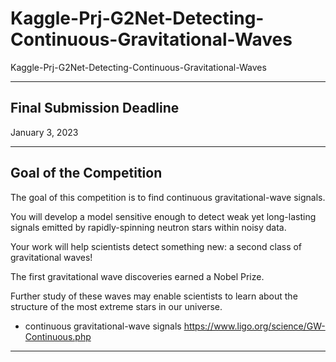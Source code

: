 # Kaggle-Prj-G2Net-Detecting-Continuous-Gravitational-Waves
Kaggle-Prj-G2Net-Detecting-Continuous-Gravitational-Waves

-----

## Final Submission Deadline
January 3, 2023

-----

## Goal of the Competition
The goal of this competition is to find continuous gravitational-wave signals. 

You will develop a model sensitive enough to detect weak yet long-lasting signals emitted by rapidly-spinning neutron stars within noisy data.

Your work will help scientists detect something new: a second class of gravitational waves! 

The first gravitational wave discoveries earned a Nobel Prize. 

Further study of these waves may enable scientists to learn about the structure of the most extreme stars in our universe.

- continuous gravitational-wave signals
https://www.ligo.org/science/GW-Continuous.php

-----

